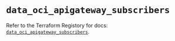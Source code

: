 # `data_oci_apigateway_subscribers`

Refer to the Terraform Registory for docs: [`data_oci_apigateway_subscribers`](https://registry.terraform.io/providers/oracle/oci/6.18.0/docs/data-sources/apigateway_subscribers).
